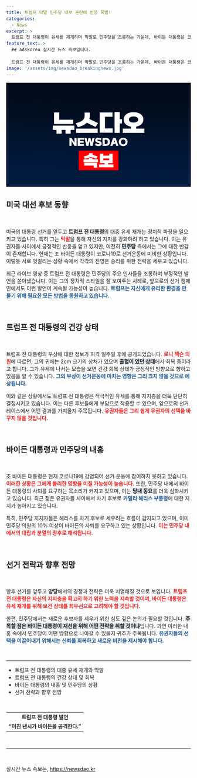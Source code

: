 ```yaml
---
title: 트럼프 막말 민주당 내부 혼란에 반응 폭발!
categories:
  - News
excerpt: >
  트럼프 전 대통령이 유세를 재개하며 막말로 민주당을 조롱하는 가운데, 바이든 대통령은 코로나19에 감염돼 위기 상황에 처했습니다. 민주당 내부에서 바이든 사퇴를 요구하는 목소리가 커지면서, 카멀라 해리스 부통령이 후보로 나설 가능성이 대두되고 있습니다.
feature_text: >
  ## adskorea 실시간 뉴스 속보입니다.

  트럼프 전 대통령이 유세를 재개하며 막말로 민주당을 조롱하는 가운데, 바이든 대통령은 코로나19에 감염돼 위기 상황에 처했습니다. 민주당 내부에서 바이든 사퇴를 요구하는 목소리가 커지면서, 카멀라 해리스 부통령이 후보로 나설 가능성이 대두되고 있습니다.
image: '/assets/img/newsdao_breakingnews.jpg'
---
```


<p><img src="/assets/img/newsdao_breakingnews.jpg" alt="adskorea 속보" /></p>

<h2 data-ke-size="size26">미국 대선 후보 동향</h2>

<p data-ke-size="size16">&nbsp;</p>

<p data-ke-size="size16">미국의 대통령 선거를 앞두고 <b>트럼프 전 대통령</b>의 대중 유세 재개는 정치적 파장을 일으키고 있습니다. 특히 그는 <b><span style="color: #ee2323;">막말</span></b>을 통해 자신의 지지를 강화하려 하고 있습니다. 이는 유권자들 사이에서 긍정적인 반응을 얻고 있지만, 여전히 <b><span style="background-color: #21538527;">민주당</span></b> 측에서는 그에 대한 반감이 존재합니다. 현재는 조 바이든 대통령이 코로나19로 선거운동에 미비한 상황입니다. 이렇듯 서로 엇갈리는 상황 속에서 각각의 진영은 승리를 위한 전략을 세우고 있습니다.</p>

<p data-ke-size="size16">최근 라이브 영상 중 트럼프 전 대통령은 민주당의 주요 인사들을 조롱하며 부정적인 발언을 쏟아냈습니다. 이는 그의 정치적 스타일을 잘 보여주는 사례로, 앞으로의 선거 캠페인에서도 이런 발언이 계속될 가능성이 높습니다. <b><span style="color: #1a5490;">트럼프는 자신에게 유리한 환경을 만들기 위해 필요한 모든 방법을 동원하고 있습니다.</span></b></p>

<p><br></p>

<h2 data-ke-size="size26">트럼프 전 대통령의 건강 상태</h2>

<p data-ke-size="size16">&nbsp;</p>

<p data-ke-size="size16">트럼프 전 대통령의 부상에 대한 정보가 피격 일주일 후에 공개되었습니다. <b><span style="color: #ee2323;">로니 잭슨 의원</span></b>에 따르면, 그의 귀에는 2cm 크기의 상처가 있으며 <b><span style="background-color: #21538527;">출혈이 있던 상태</span></b>에서 회복 중이라고 합니다. 그가 유세에 나서는 모습을 보면 건강 회복 상태가 긍정적인 방향으로 향하고 있음을 알 수 있습니다. <b><span style="color: #1a5490;">그의 부상이 선거운동에 미치는 영향은 그리 크지 않을 것으로 예상됩니다.</span></b></p>

<p data-ke-size="size16">이와 같은 상황에서도 트럼프 전 대통령은 적극적인 유세를 통해 지지층을 더욱 단단히 결집시키고 있습니다. 이는 다른 후보들에게 부담으로 작용할 수 있으며, 앞으로의 선거 레이스에서 어떤 결과를 가져올지 주목됩니다. <b><span style="color: #ee2323;">유권자들은 그리 쉽게 유권자의 선택을 바꾸지 않을 것입니다.</span></b></p>

<p><br></p>

<h2 data-ke-size="size26">바이든 대통령과 민주당의 내홍</h2>

<p data-ke-size="size16">&nbsp;</p>

<p data-ke-size="size16">조 바이든 대통령은 현재 코로나19에 감염되어 선거 운동에 참여하지 못하고 있습니다. <b><span style="color: #ee2323;">이러한 상황은 그에게 불리한 영향을 미칠 가능성이 높습니다.</span></b> 또한, 민주당 내에서 바이든 대통령의 사퇴를 요구하는 목소리가 커지고 있으며, 이는 <b><span style="background-color: #21538527;">당내 동요</span></b>를 더욱 심화시키고 있습니다. 최근 젊은 유권자들 사이에서 차기 후보로 <b><span style="color: #1a5490;">카멀라 해리스 부통령</span></b>에 대한 지지가 높아지고 있습니다.</p>

<p data-ke-size="size16">특히, 민주당 지지자들은 해리스를 차기 후보로 세우려는 흐름이 감지되고 있으며, 이미 민주당 의원의 10% 이상이 바이든의 사퇴를 요구하고 있는 상황입니다. <b><span style="color: #ee2323;">이는 민주당 내에서의 대립과 분열의 징후로 해석됩니다.</span></b></p>

<p><br></p>

<h2 data-ke-size="size26">선거 전략과 향후 전망</h2>

<p data-ke-size="size16">&nbsp;</p>

<p data-ke-size="size16">향후 선거를 앞두고 <b>양당</b>에서의 경쟁과 전략은 더욱 치열해질 것으로 보입니다. <b><span style="color: #ee2323;">트럼프 전 대통령은 자신의 지지층을 확고히 하기 위한 노력을 지속할 것이며, 바이든 대통령은 유세 재개를 위해 보건 상태를 최우선으로 고려해야 할 것입니다.</span></b></p>

<p data-ke-size="size16">한편, 민주당에서는 새로운 후보자를 세우기 위한 심도 깊은 논의가 필요할 것입니다. <b><span style="background-color: #21538527;">주목할 점은 바이든 대통령이 재선을 위해 어떤 전략을 취할 것이냐</span></b>입니다. 과연 이러한 내홍 속에서 민주당이 어떤 방향으로 나아갈 수 있을지 귀추가 주목됩니다. <b><span style="color: #1a5490;">유권자들의 선택을 이끌어내기 위해서는 신뢰를 회복하고 새로운 비전을 제시해야 합니다.</span></b></p>

<p data-ke-size="size16">&nbsp;</p>

<hr>

<ul>
    <li>트럼프 전 대통령의 대중 유세 재개와 막말</li>
    <li>트럼프 전 대통령의 건강 상태 및 회복</li>
    <li>바이든 대통령의 내홍 및 민주당의 상황</li>
    <li>선거 전략과 향후 전망</li>
</ul>

<p data-ke-size="size16">&nbsp;</p>

<table style="margin-left: auto; margin-right: auto; width: 100%;">
  <tbody>
    <tr>
      <td style="text-align: center; height: 17px;"><b>트럼프 전 대통령 발언</b></td>
    </tr>
    <tr>
      <td style="text-align: center; height: 17px;"><b>“미친 낸시가 바이든을 공격한다.”</b></td>
    </tr>
  </tbody>
</table>

<p data-ke-size="size16">&nbsp;</p>

<hr>

<p data-ke-size="size16">&nbsp;</p>
실시간 뉴스 속보는, <a href="https://newsdao.kr" rel="dofollow">https://newsdao.kr</a>


